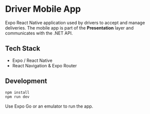 # Driver Mobile App

Expo React Native application used by drivers to accept and manage deliveries.
The mobile app is part of the **Presentation** layer and communicates with the
.NET API.

## Tech Stack
- Expo / React Native
- React Navigation & Expo Router

## Development

```bash
npm install
npm run dev
```

Use Expo Go or an emulator to run the app.

